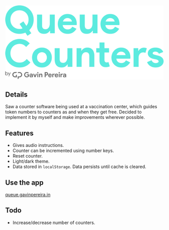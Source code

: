 # ![Queue Counters](img/wordmark.png)

## Details

Saw a counter software being used at a vaccination center, which guides token numbers to counters as and when they get free. Decided to implement it by myself and make improvements wherever possible.

## Features

- Gives audio instructions.
- Counter can be incremented using number keys.
- Reset counter.
- Light/dark theme.
- Data stored in `localStorage`. Data persists until cache is cleared.

## Use the app

[queue.gavinpereira.in](https://queue.gavinpereira.in)

## Todo

- Increase/decrease number of counters.
